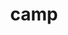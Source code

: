 ---
title: "camp"
layout: cache
categories: [package, v0.18.0]
meta: {"versions": ["0.2.2", "2022.03.0"], "compilers": ["gcc@=7.5.0"], "oss": ["ubuntu18.04"], "platforms": ["linux"], "targets": ["x86_64"], "stacks": ["data-vis-sdk", "e4s", "radiuss", "root"], "num_specs": 3, "num_specs_by_stack": {"e4s": 2, "radiuss": 1, "root": 3, "data-vis-sdk": 1}}
spec_details: [{"hash": "omjpfmhehj62obs7z2ldjvf2dv542akq", "compiler": "gcc@=7.5.0", "versions": ["2022.03.0"], "os": "ubuntu18.04", "platform": "linux", "target": "x86_64", "variants": ["build_type=RelWithDebInfo", "~cuda", "~ipo", "~rocm", "~tests"], "stacks": ["e4s", "radiuss", "root"], "size": "-", "tarball": "https://binaries.spack.io/releases/v0.18.0/build_cache/linux-ubuntu18.04-x86_64/gcc-7.5.0/camp-2022.03.0/linux-ubuntu18.04-x86_64-gcc-7.5.0-camp-2022.03.0-omjpfmhehj62obs7z2ldjvf2dv542akq.spack"}, {"hash": "wxlp2x5ngnyo4kwot7qowyynb2a3n47j", "compiler": "gcc@=7.5.0", "versions": ["2022.03.0"], "os": "ubuntu18.04", "platform": "linux", "target": "x86_64", "variants": ["build_type=RelWithDebInfo", "+cuda", "cuda_arch=70", "~ipo", "~rocm", "~tests"], "stacks": ["e4s", "root"], "size": "-", "tarball": "https://binaries.spack.io/releases/v0.18.0/build_cache/linux-ubuntu18.04-x86_64/gcc-7.5.0/camp-2022.03.0/linux-ubuntu18.04-x86_64-gcc-7.5.0-camp-2022.03.0-wxlp2x5ngnyo4kwot7qowyynb2a3n47j.spack"}, {"hash": "iw3gprg6tr44p5lppva62onzkukhxgwl", "compiler": "gcc@=7.5.0", "versions": ["0.2.2"], "os": "ubuntu18.04", "platform": "linux", "target": "x86_64", "variants": ["build_type=RelWithDebInfo", "~cuda", "~ipo", "~rocm", "~tests"], "stacks": ["data-vis-sdk", "root"], "size": "-", "tarball": "https://binaries.spack.io/releases/v0.18.0/build_cache/linux-ubuntu18.04-x86_64/gcc-7.5.0/camp-0.2.2/linux-ubuntu18.04-x86_64-gcc-7.5.0-camp-0.2.2-iw3gprg6tr44p5lppva62onzkukhxgwl.spack"}]
---